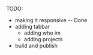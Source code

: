 TODO:
- making it responsive -- Done
- adding tabbar
    - adding who im
    - adding projects
- build and publish